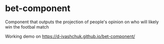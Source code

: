 # bet-component
Component that outputs the projection of people's opinion on who will likely win the footbal match

Working demo on https://d-ivashchuk.github.io/bet-component/
